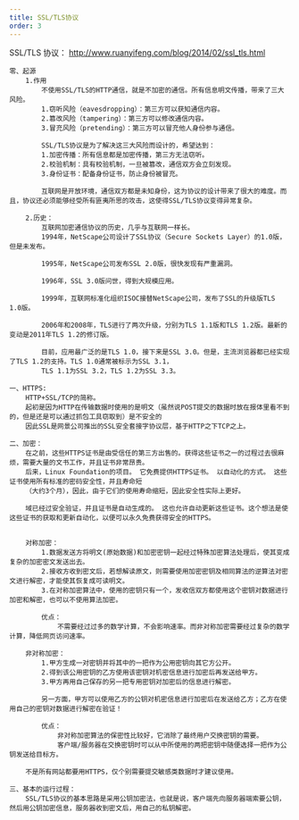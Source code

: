 ```yaml
---
title: SSL/TLS协议
order: 3
---
```


SSL/TLS 协议： http://www.ruanyifeng.com/blog/2014/02/ssl_tls.html

    零、起源
        1.作用
            不使用SSL/TLS的HTTP通信，就是不加密的通信。所有信息明文传播，带来了三大风险。
            1.窃听风险（eavesdropping）：第三方可以获知通信内容。
            2.篡改风险（tampering）：第三方可以修改通信内容。
            3.冒充风险（pretending）：第三方可以冒充他人身份参与通信。

            SSL/TLS协议是为了解决这三大风险而设计的，希望达到：
            1.加密传播：所有信息都是加密传播，第三方无法窃听。
            2.校验机制：具有校验机制，一旦被篡改，通信双方会立刻发现。
            3.身份证书：配备身份证书，防止身份被冒充。

            互联网是开放环境，通信双方都是未知身份，这为协议的设计带来了很大的难度。而且，协议还必须能够经受所有匪夷所思的攻击，这使得SSL/TLS协议变得异常复杂。

        2.历史：
            互联网加密通信协议的历史，几乎与互联网一样长。
            1994年，NetScape公司设计了SSL协议（Secure Sockets Layer）的1.0版，但是未发布。

            1995年，NetScape公司发布SSL 2.0版，很快发现有严重漏洞。

            1996年，SSL 3.0版问世，得到大规模应用。

            1999年，互联网标准化组织ISOC接替NetScape公司，发布了SSL的升级版TLS 1.0版。

            2006年和2008年，TLS进行了两次升级，分别为TLS 1.1版和TLS 1.2版。最新的变动是2011年TLS 1.2的修订版。

            目前，应用最广泛的是TLS 1.0，接下来是SSL 3.0。但是，主流浏览器都已经实现了TLS 1.2的支持。TLS 1.0通常被标示为SSL 3.1，
            TLS 1.1为SSL 3.2，TLS 1.2为SSL 3.3。

    一、HTTPS:
        HTTP+SSL/TCP的简称。
        起初是因为HTTP在传输数据时使用的是明文（虽然说POST提交的数据时放在报体里看不到的，但是还是可以通过抓包工具窃取到）是不安全的
        因此SSL是网景公司推出的SSL安全套接字协议层，基于HTTP之下TCP之上。

    二、加密：
        在之前，这些HTTPS证书是由受信任的第三方出售的。获得这些证书之一的过程过去很麻烦，需要大量的文书工作，并且证书非常昂贵。
        后来，Linux Foundation的项目。 它免费提供HTTPS证书。 以自动化的方式。 这些证书使用所有标准的密码安全性，并且寿命短
        （大约3个月），因此，由于它们的使用寿命缩短，因此安全性实际上更好。

        域已经过安全验证，并且证书是自动生成的。 这也允许自动更新这些证书。这个想法是使这些证书的获取和更新自动化，以便可以永久免费获得安全的HTTPS。


        对称加密：
            1.数据发送方将明文(原始数据)和加密密钥一起经过特殊加密算法处理后，使其变成复杂的加密密文发送出去。
            2.接收方收到密文后，若想解读原文，则需要使用加密密钥及相同算法的逆算法对密文进行解密，才能使其恢复成可读明文。
            3.在对称加密算法中，使用的密钥只有一个，发收信双方都使用这个密钥对数据进行加密和解密，也可以不使用算法加密。

            优点：
                不需要经过过多的数学计算，不会影响速率。而非对称加密需要经过复杂的数学计算，降低网页访问速率。

        非对称加密：
            1.甲方生成一对密钥并将其中的一把作为公用密钥向其它方公开。
            2.得到该公用密钥的乙方使用该密钥对机密信息进行加密后再发送给甲方。
            3.甲方再用自己保存的另一把专用密钥对加密后的信息进行解密。

            另一方面，甲方可以使用乙方的公钥对机密信息进行加密后在发送给乙方；乙方在使用自己的密钥对数据进行解密在验证！

            优点：
                非对称加密算法的保密性比较好，它消除了最终用户交换密钥的需要。
                客户端/服务器在交换密钥时可以从中所使用的两把密钥中随便选择一把作为公钥发送给目标方。

        不是所有网站都要用HTTPS，仅个别需要提交敏感类数据时才建议使用。

    三、基本的运行过程：
        SSL/TLS协议的基本思路是采用公钥加密法，也就是说，客户端先向服务器端索要公钥，然后用公钥加密信息，服务器收到密文后，用自己的私钥解密。
